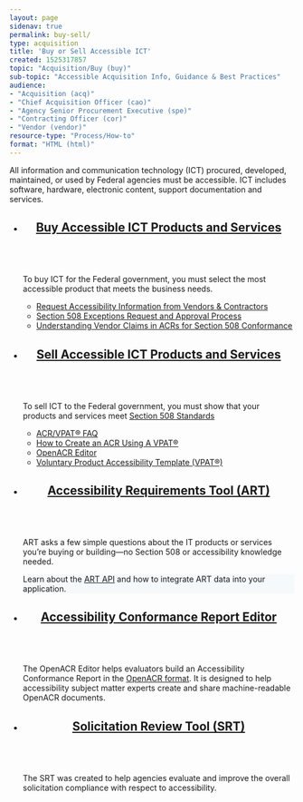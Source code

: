 ```yaml
---
layout: page
sidenav: true
permalink: buy-sell/
type: acquisition
title: 'Buy or Sell Accessible ICT'
created: 1525317857
topic: "Acquisition/Buy (buy)"
sub-topic: "Accessible Acquisition Info, Guidance & Best Practices"
audience:
- "Acquisition (acq)"
- "Chief Acquisition Officer (cao)"
- "Agency Senior Procurement Executive (spe)"
- "Contracting Officer (cor)"
- "Vendor (vendor)"
resource-type: "Process/How-to"
format: "HTML (html)"
---
```

All information and communication technology (ICT) procured, developed, maintained, or used by Federal agencies must be accessible. ICT includes software, hardware, electronic content, support documentation and services.

<section class="usa-section">
<ul class="usa-card-group">
  <li class="usa-card mobile:grid-col-12 tablet:grid-col-6 desktop:grid-col-6">
    <div class="usa-card__container">
      <header class="usa-card__header">
        <h2 class="usa-card__heading font-family-sans"><a href="{{site.baseurl}}/buy/">Buy Accessible ICT Products and Services</a></h2>
      </header>
      <div class="usa-card__media">
        <div class="usa-card__img bg-blue">
          <img src="{{site.baseurl}}/assets/images/thumbnails/thumb-acquisition-buy-col2.png" alt="" aria-hidden="true"/>
        </div>
      </div>
      <div class="usa-card__body">
        <p>To buy ICT for the Federal government, you must select the most accessible product that meets the business needs.</p>
        <ul class="add-list-reset">
          <li><a href="{{site.baseurl}}/buy/request-accessibility-information/">Request Accessibility Information from Vendors & Contractors</a></li>
          <li><a href="{{site.baseurl}}/manage/exceptions-request-and-approval-process/">Section 508 Exceptions Request and Approval Process</a></li>
          <li><a href="{{site.baseurl}}/buy/understand-claims/">Understanding Vendor Claims in ACRs for Section 508 Conformance</a></li>
        </ul>
      </div>
    </div>
  </li>
  <li class="usa-card mobile:grid-col-12 tablet:grid-col-6 desktop:grid-col-6">
    <div class="usa-card__container">
      <header class="usa-card__header">
        <h2 class="usa-card__heading font-family-sans"><a href="{{site.baseurl}}/sell/">Sell Accessible ICT Products and Services</a></h2>
      </header>
      <div class="usa-card__media">
        <div class="usa-card__img bg-green">
          <img src="{{site.baseurl}}/assets/images/thumbnails/thumb-acquisition-sell-col2.png" alt="" aria-hidden="true"/>
        </div>
      </div>      
      <div class="usa-card__body">
        <p>To sell ICT to the Federal government, you must show that your products and services meet <a href="https://www.access-board.gov/guidelines-and-standards/communications-and-it/about-the-ict-refresh/final-rule/text-of-the-standards-and-guidelines" target="_blank" class="usa-link--external">Section 508 Standards</a></p>
        <ul class="add-list-reset">
          <li><a href="{{site.baseurl}}/sell/acr-vpat-faq/">ACR/VPAT&reg; FAQ</a></li>          
          <li><a href="{{site.baseurl}}/sell/how-to-create-acr-with-vpat/">How to Create an ACR Using A VPAT&reg;</a></li>
          <li><a href="{{site.baseurl}}/tools/openacr-editor/">OpenACR Editor</a></li>
          <li><a href="{{site.baseurl}}/sell/vpat/">Voluntary Product Accessibility Template (VPAT&reg;)</a></li>
        </ul>
      </div>
    </div>
  </li>
</ul>
<ul class="usa-card-group">
  <li class="usa-card mobile:grid-col-12 tablet:grid-col-6 desktop:grid-col-4">
    <div class="usa-card__container">
      <header class="usa-card__header">
        <h2 class="usa-card__heading font-family-sans"><a href="{{site.baseurl}}/art/">Accessibility Requirements Tool (ART)</a></h2>
      </header>
      <div class="usa-card__media">
        <div class="usa-card__img bg-accent-cool-lighter">
          <img src="{{site.baseurl}}/assets/images/thumbnails/thumb-acquisition-art-col3.png" alt="" aria-hidden="true"/>
        </div>
      </div>
      <div class="usa-card__body">
        <p>ART asks a few simple questions about the IT products or services you’re buying or building—no Section 508 or accessibility knowledge needed.</p>  
        <div class="border-base radius-lg border-1px padding-1" style="width: 100%; background-color: #f5f9fc;">
        Learn about the <a href="https://art-api.section508.gov/">ART API</a> and how to integrate ART data into your application.</div>
      </div>
    </div>
  </li>
  <li class="usa-card mobile:grid-col-12 tablet:grid-col-6 desktop:grid-col-4">
    <div class="usa-card__container">
      <header class="usa-card__header bg-brown">
        <h2 class="usa-card__heading font-family-sans"><a href="https://acreditor.section508.gov/" target="_blank" class="usa-link--external">Accessibility Conformance Report Editor</a></h2>
      </header>
      <div class="usa-card__media">
        <div class="usa-card__img bg-accent-warm-lighter">
          <img src="{{site.baseurl}}/assets/images/thumbnails/thumb-acquisition-acre-col3.png" alt="" aria-hidden="true"/>
        </div>
      </div>      
      <div class="usa-card__body">
        <p>The OpenACR Editor helps evaluators build an Accessibility Conformance Report in the <a href="https://github.com/gsa/openacr" target="_blank" class="usa-link--external">OpenACR format</a>. It is designed to help accessibility subject matter experts create and share machine-readable OpenACR documents.</p>
      </div>
    </div>
  </li>
  <li class="usa-card mobile:grid-col-12 tablet:grid-col-6 desktop:grid-col-4">
    <div class="usa-card__container">
      <header class="usa-card__header">
        <h2 class="usa-card__heading font-family-sans"><a href="{{site.baseurl}}/buy/solicitation-review-tool/">Solicitation Review Tool (SRT)</a></h2>
      </header>
      <div class="usa-card__media">
        <div class="usa-card__img bg-accent-cool-lighter">
          <img src="{{site.baseurl}}/assets/images/thumbnails/thumb-acquisition-srt-col3.png" alt="" aria-hidden="true"/>
        </div>
      </div>      
      <div class="usa-card__body">
        <p>The SRT was created to help agencies evaluate and improve the overall solicitation compliance with respect to accessibility.</p>
      </div>
    </div>
  </li>
</ul>
</section>